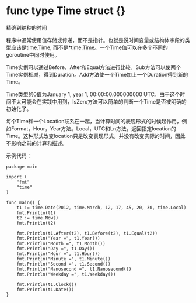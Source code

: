 # func type Time struct {}

精确到纳秒的时间

程序中通常使用值存储或传递，而不是指针。也就是说时间变量或结构体字段的类型应该是time.Time, 而不是*time.Time。一个Time值可以在多个不同的goroutine中同时使用。

Time实例可以通过Before，After和Equal方法进行比较。Sub方法可以使两个Time实例相减，得到Duration。Add方法使一个Time加上一个Duration得到新的Time。

Time类型的0值为January 1, year 1, 00:00:00.000000000 UTC。由于这个时间不太可能会在实践中用到，IsZero方法可以简单的判断一个Time是否被明确的初始化了。

每个Time和一个Location联系在一起，当计算时间的表现形式的时候起作用，例如Format，Hour，Year方法。Local，UTC和Ln方法，返回指定location的Time。这种形式改变location只是改变表现形式，并没有改变实际的时间，因此不影响之前的计算和描述。

示例代码：

	package main
	
	import (
	    "fmt"
	    "time"
	)
	
	func main() {
	    t1 := time.Date(2012, time.March, 12, 17, 45, 20, 30, time.Local)
	    fmt.Println(t1)
	    t2 := time.Now()
	    fmt.Println(t2)
	
	    fmt.Println(t1.After(t2), t1.Before(t2), t1.Equal(t2))
	    fmt.Println("Year =", t1.Year())
	    fmt.Println("Month =", t1.Month())
	    fmt.Println("Day =", t1.Day())
	    fmt.Println("Hour =", t1.Hour())
	    fmt.Println("Minute =", t1.Minute())
	    fmt.Println("Second =", t1.Second())
	    fmt.Println("Nanosecond =", t1.Nanosecond())
	    fmt.Println("Weekday =", t1.Weekday())
	
	    fmt.Println(t1.Clock())
	    fmt.Println(t1.Date())
	}